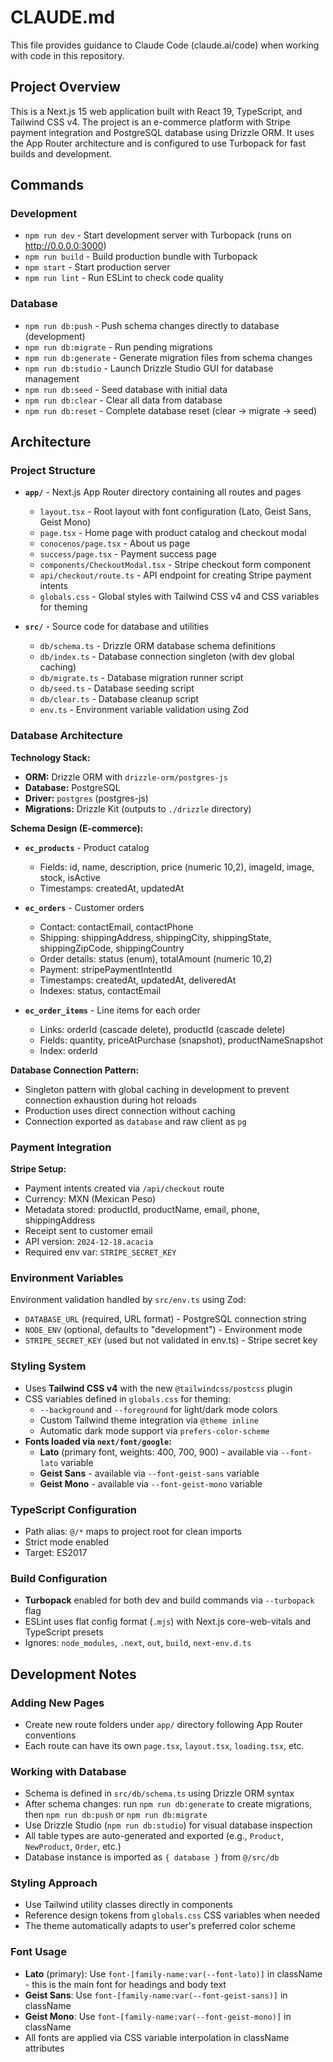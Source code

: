 # CLAUDE.md

This file provides guidance to Claude Code (claude.ai/code) when working with code in this repository.

## Project Overview

This is a Next.js 15 web application built with React 19, TypeScript, and Tailwind CSS v4. The project is an e-commerce platform with Stripe payment integration and PostgreSQL database using Drizzle ORM. It uses the App Router architecture and is configured to use Turbopack for fast builds and development.

## Commands

### Development
- `npm run dev` - Start development server with Turbopack (runs on http://0.0.0.0:3000)
- `npm run build` - Build production bundle with Turbopack
- `npm start` - Start production server
- `npm run lint` - Run ESLint to check code quality

### Database
- `npm run db:push` - Push schema changes directly to database (development)
- `npm run db:migrate` - Run pending migrations
- `npm run db:generate` - Generate migration files from schema changes
- `npm run db:studio` - Launch Drizzle Studio GUI for database management
- `npm run db:seed` - Seed database with initial data
- `npm run db:clear` - Clear all data from database
- `npm run db:reset` - Complete database reset (clear → migrate → seed)

## Architecture

### Project Structure
- **`app/`** - Next.js App Router directory containing all routes and pages
  - `layout.tsx` - Root layout with font configuration (Lato, Geist Sans, Geist Mono)
  - `page.tsx` - Home page with product catalog and checkout modal
  - `conocenos/page.tsx` - About us page
  - `success/page.tsx` - Payment success page
  - `components/CheckoutModal.tsx` - Stripe checkout form component
  - `api/checkout/route.ts` - API endpoint for creating Stripe payment intents
  - `globals.css` - Global styles with Tailwind CSS v4 and CSS variables for theming

- **`src/`** - Source code for database and utilities
  - `db/schema.ts` - Drizzle ORM database schema definitions
  - `db/index.ts` - Database connection singleton (with dev global caching)
  - `db/migrate.ts` - Database migration runner script
  - `db/seed.ts` - Database seeding script
  - `db/clear.ts` - Database cleanup script
  - `env.ts` - Environment variable validation using Zod

### Database Architecture

**Technology Stack:**
- **ORM:** Drizzle ORM with `drizzle-orm/postgres-js`
- **Database:** PostgreSQL
- **Driver:** `postgres` (postgres-js)
- **Migrations:** Drizzle Kit (outputs to `./drizzle` directory)

**Schema Design (E-commerce):**
- **`ec_products`** - Product catalog
  - Fields: id, name, description, price (numeric 10,2), imageId, image, stock, isActive
  - Timestamps: createdAt, updatedAt

- **`ec_orders`** - Customer orders
  - Contact: contactEmail, contactPhone
  - Shipping: shippingAddress, shippingCity, shippingState, shippingZipCode, shippingCountry
  - Order details: status (enum), totalAmount (numeric 10,2)
  - Payment: stripePaymentIntentId
  - Timestamps: createdAt, updatedAt, deliveredAt
  - Indexes: status, contactEmail

- **`ec_order_items`** - Line items for each order
  - Links: orderId (cascade delete), productId (cascade delete)
  - Fields: quantity, priceAtPurchase (snapshot), productNameSnapshot
  - Index: orderId

**Database Connection Pattern:**
- Singleton pattern with global caching in development to prevent connection exhaustion during hot reloads
- Production uses direct connection without caching
- Connection exported as `database` and raw client as `pg`

### Payment Integration

**Stripe Setup:**
- Payment intents created via `/api/checkout` route
- Currency: MXN (Mexican Peso)
- Metadata stored: productId, productName, email, phone, shippingAddress
- Receipt sent to customer email
- API version: `2024-12-18.acacia`
- Required env var: `STRIPE_SECRET_KEY`

### Environment Variables

Environment validation handled by `src/env.ts` using Zod:
- `DATABASE_URL` (required, URL format) - PostgreSQL connection string
- `NODE_ENV` (optional, defaults to "development") - Environment mode
- `STRIPE_SECRET_KEY` (used but not validated in env.ts) - Stripe secret key

### Styling System
- Uses **Tailwind CSS v4** with the new `@tailwindcss/postcss` plugin
- CSS variables defined in `globals.css` for theming:
  - `--background` and `--foreground` for light/dark mode colors
  - Custom Tailwind theme integration via `@theme inline`
  - Automatic dark mode support via `prefers-color-scheme`
- **Fonts loaded via `next/font/google`:**
  - **Lato** (primary font, weights: 400, 700, 900) - available via `--font-lato` variable
  - **Geist Sans** - available via `--font-geist-sans` variable
  - **Geist Mono** - available via `--font-geist-mono` variable

### TypeScript Configuration
- Path alias: `@/*` maps to project root for clean imports
- Strict mode enabled
- Target: ES2017

### Build Configuration
- **Turbopack** enabled for both dev and build commands via `--turbopack` flag
- ESLint uses flat config format (`.mjs`) with Next.js core-web-vitals and TypeScript presets
- Ignores: `node_modules`, `.next`, `out`, `build`, `next-env.d.ts`

## Development Notes

### Adding New Pages
- Create new route folders under `app/` directory following App Router conventions
- Each route can have its own `page.tsx`, `layout.tsx`, `loading.tsx`, etc.

### Working with Database
- Schema is defined in `src/db/schema.ts` using Drizzle ORM syntax
- After schema changes: run `npm run db:generate` to create migrations, then `npm run db:push` or `npm run db:migrate`
- Use Drizzle Studio (`npm run db:studio`) for visual database inspection
- All table types are auto-generated and exported (e.g., `Product`, `NewProduct`, `Order`, etc.)
- Database instance is imported as `{ database }` from `@/src/db`

### Styling Approach
- Use Tailwind utility classes directly in components
- Reference design tokens from `globals.css` CSS variables when needed
- The theme automatically adapts to user's preferred color scheme

### Font Usage
- **Lato** (primary): Use `font-[family-name:var(--font-lato)]` in className - this is the main font for headings and body text
- **Geist Sans**: Use `font-[family-name:var(--font-geist-sans)]` in className
- **Geist Mono**: Use `font-[family-name:var(--font-geist-mono)]` in className
- All fonts are applied via CSS variable interpolation in className attributes
